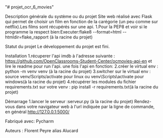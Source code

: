 "# projet_ocr_6_movies" 

Description générale du système ou du projet
Site web réalisé avec Flask qui permet de choisir un film en fonction de la carégorie (un peu comme sur netflix).Les films sont récupérés sur une api.
1.Pour la PEP8 et voir si le programme la respect bien:Executer:flake8 --format=html --htmldir=flake_rapport (à la racine du projet)

Statut du projet
Le développement du projet est fini.

Installation
1.récuperer l'api imdb à l'adresse suivante : https://github.com/OpenClassrooms-Student-Center/ocmovies-api-en et lire le readme pour run l'api.
une fois l'api en fonction:
2.créer le virtual env : python -m venv venv (à la racine du projet)
3.switcher sur le virtual env : source venv/Scripts/activate pour linux ou venv\Scripts\activate pour windows(à la racine du projet)
4.récupérer les modules du fichier requirements.txt sur votre venv : pip install -r requirements.txt(à la racine du projet)

Démarrage
1.lancer le serveur :serveur.py (à la racine du projet)
Rendez-vous dans votre navigateur web à l'url indiquée par la ligne de commande, en général http://127.0.0.1:5000/

Fabriqué avec:
Pycharm

Auteurs :
Florent Peyre alias Alucard

